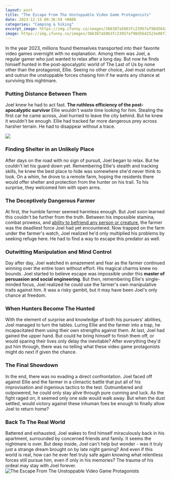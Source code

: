 ```yaml
---
layout: post
title: "The Escape From The Unstoppable Video Game Protagonists"
date: 2023-12-15 09:36:59 +0000
categories: "Camping & hiking"
excerpt_image: https://img.ifunny.co/images/366387a5063fc23957af98d5642523e08f2e700d2b4e26ff7b19dc6f2bc710f5_1.jpg
image: https://img.ifunny.co/images/366387a5063fc23957af98d5642523e08f2e700d2b4e26ff7b19dc6f2bc710f5_1.jpg
---
```


In the year 2023, millions found themselves transported into their favorite video games overnight with no explanation. Among them was Joel, a regular gamer who just wanted to relax after a long day. But now he finds himself hunted in the post-apocalyptic world of The Last of Us by none other than the protagonist, Ellie. Seeing no other choice, Joel must outsmart and outrun the unstoppable forces chasing him if he wants any chance at surviving this nightmare.
### Putting Distance Between Them
Joel knew he had to act fast. **The ruthless efficiency of the post-apocalyptic survivor** Ellie wouldn't waste time looking for him. Stealing the first car he came across, Joel hurried to leave the city behind. But he knew it wouldn't be enough. Ellie had tracked far more dangerous prey across harsher terrain. He had to disappear without a trace.

![](https://i.ytimg.com/vi/jmImaXItEj0/maxresdefault.jpg)
### Finding Shelter in an Unlikely Place  
After days on the road with no sign of pursuit, Joel began to relax. But he couldn't let his guard down yet. Remembering Ellie's stealth and tracking skills, he knew the best place to hide was somewhere she'd never think to look. On a whim, he drove to a remote farm, hoping the residents there would offer shelter and protection from the hunter on his trail. To his surprise, they welcomed him with open arms.
### The Deceptively Dangerous Farmer
At first, the humble farmer seemed harmless enough. But Joel soon learned this couldn't be further from the truth. Between his impossible stamina, combat prowess, and [ability to befriend any person or creature](https://store.fi.io.vn/collection/alber), the farmer was the deadliest force Joel had yet encountered. Now trapped on the farm under the farmer's watch, Joel realized he'd only multiplied his problems by seeking refuge here. He had to find a way to escape this predator as well. 
### Outwitting Manipulation and Mind Control  
Day after day, Joel watched in amazement and fear as the farmer continued winning over the entire town without effort. His magical charms knew no bounds. Joel started to believe escape was impossible under this **master of persuasion and social engineering**. But then, remembering Ellie's single-minded focus, Joel realized he could use the farmer's own manipulative traits against him. It was a risky gambit, but it may have been Joel's only chance at freedom.
### When Hunters Become The Hunted
With the element of surprise and knowledge of both his pursuers' abilities, Joel managed to turn the tables. Luring Ellie and the farmer into a trap, he incapacitated them using their own strengths against them. At last, Joel had gained the upper hand. But could he bring himself to finish them off, or would sparing their lives only delay the inevitable? After everything they'd put him through, there was no telling what these video game protagonists might do next if given the chance. 
### The Final Showdown  
In the end, there was no evading a direct confrontation. Joel faced off against Ellie and the farmer in a climactic battle that put all of his improvisation and ingenious tactics to the test. Outnumbered and outpowered, he could only stay alive through pure cunning and luck. As the fight raged on, it seemed only one side would walk away. But when the dust settled, would victory against these inhuman foes be enough to finally allow Joel to return home?
### Back To The Real World
Battered and exhausted, Joel wakes to find himself miraculously back in his apartment, surrounded by concerned friends and family. It seems the nightmare is over. But deep inside, Joel can't help but wonder - was it truly just a strange dream brought on by late night gaming? And even if this world is real, how can he ever feel truly safe again knowing what relentless forces still pursue him, even if only in his memories? The trauma of his ordeal may stay with Joel forever.
![The Escape From The Unstoppable Video Game Protagonists](https://img.ifunny.co/images/366387a5063fc23957af98d5642523e08f2e700d2b4e26ff7b19dc6f2bc710f5_1.jpg)